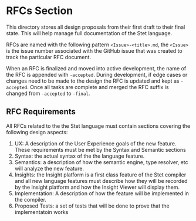 # RFCs Section
This directory stores all design proposals from their first draft 
to their final state. This will help manage full documentation of
the Stet language.

RFCs are named with the following pattern `<Issue>-<title>.md`, the
`<Issue>` is the issue number associated with the GitHub issue that
was created to track the particular RFC document.

When an RFC is finalized and moved into active development, the name
of the RFC is appended with `-accepted`. During development, if 
edge cases or changes need to be made to the design the RFC is updated
and kept as `-accepted`.  Once all tasks are complete and merged
the RFC suffix is changed from `-accepted` to `-final`.

## RFC Requirements
All RFCs related to the the Stet language must contain sections 
covering the following design aspects:

1. UX: A description of the User Experience goals of the new feature.
These requirements must be met by the Syntax and Semantic sections
1. Syntax: the actual syntax of the the language feature.
1. Semantics: a description of how the semantic engine, type resolver, etc
will analyze the new feature.
1. Insights: the Insight platform is a first class feature of the Stet
compiler and all new language features must describe how they will be
recorded by the Insight platform and how the Insight Viewer will display
them.
1. Implementation: A description of how the feature will be implemented 
in the compiler.
1. Proposed Tests: a set of tests that will be done to prove that the implementatoin
works